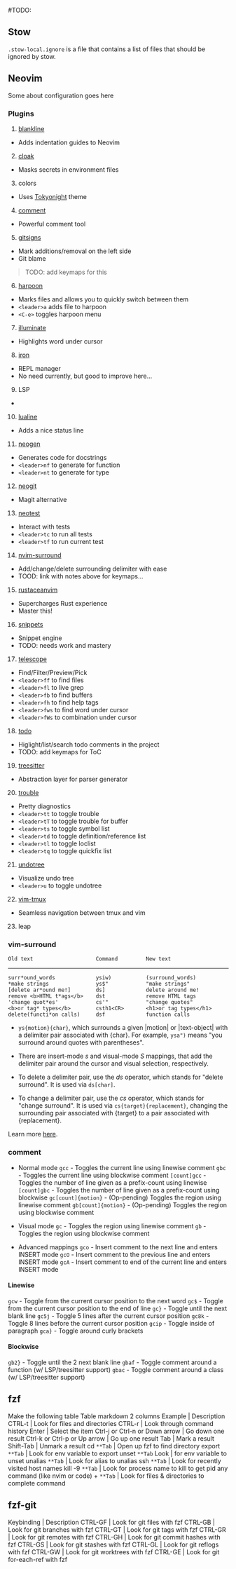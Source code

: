 #TODO:

## Stow
`.stow-local.ignore` is a file that contains a list of files that should be ignored by stow.
## Neovim

Some about configuration goes here

### Plugins

1. [blankline](https://github.com/lukas-reineke/indent-blankline.nvim)
 - Adds indentation guides to Neovim
2. [cloak](https://github.com/laytan/cloak.nvim?tab=readme-ov-file)
 - Masks secrets in environment files
3. colors
 - Uses [Tokyonight](https://github.com/folke/tokyonight.nvim) theme
4. [comment](https://github.com/numToStr/Comment.nvim)
 - Powerful comment tool
5. [gitsigns](https://github.com/lewis6991/gitsigns.nvim)
 - Mark additions/removal on the left side
 - Git blame
 >TODO: add keymaps for this
6. [harpoon](https://github.com/ThePrimeagen/harpoon/tree/harpoon2)
 - Marks files and allows you to quickly switch between them
 - `<leader>a` adds file to harpoon
 - `<C-e>` toggles harpoon menu
7. [illuminate](https://github.com/RRethy/vim-illuminate)
 - Highlights word under cursor
8. [iron](https://github.com/Vigemus/iron.nvim)
 - REPL manager
 - No need currently, but good to improve here...
9. LSP
 -
10. [lualine](https://github.com/nvim-lualine/lualine.nvim)
 - Adds a nice status line
11. [neogen](https://github.com/danymat/neogen)
 - Generates code for docstrings
 - `<leader>nf` to generate for function
 - `<leader>nt` to generate for type
12. [neogit](https://github.com/NeogitOrg/neogit)
 - Magit alternative
13. [neotest](https://github.com/nvim-neotest/neotest)
 - Interact with tests
 - `<leader>tc` to run all tests
 - `<leader>tf` to run current test
14. [nvim-surround](https://github.com/kylechui/nvim-surround)
 - Add/change/delete surrounding delimiter with ease
 - TOOD: link with notes above for keymaps...
15. [rustaceanvim](https://github.com/mrcjkb/rustaceanvim)
 - Supercharges Rust experience
 - Master this!
16. [snippets](https://github.com/L3MON4D3/LuaSnip)
 - Snippet engine
 - TODO: needs work and mastery
17. [telescope](https://github.com/nvim-telescope/telescope.nvim)
 - Find/Filter/Preview/Pick
 - `<leader>ff` to find files
 - `<leader>fl` to live grep
 - `<leader>fb` to find buffers
 - `<leader>fh` to find help tags
 - `<leader>fws` to find word under cursor
 - `<leader>fWs` to combination under cursor
18. [todo](https://github.com/folke/todo-comments.nvim)
 - Higlight/list/search todo comments in the project
 - TODO: add keymaps for ToC
19. [treesitter](https://github.com/nvim-treesitter/nvim-treesitter)
 - Abstraction layer for parser generator
20. [trouble](https://github.com/folke/trouble.nvim)
 - Pretty diagnostics
 - `<leader>tt` to toggle trouble
 - `<leader>tT` to toggle trouble for buffer
 - `<leader>ts` to toggle symbol list
 - `<leader>td` to toggle definition/reference list
 - `<leader>tl` to toggle loclist
 - `<leader>tq` to toggle quickfix list
21. [undotree](https://github.com/mbbill/undotree)
 - Visualize undo tree
 - `<leader>u` to toggle undotree
22. [vim-tmux](https://github.com/christoomey/vim-tmux-navigator)
 - Seamless navigation between tmux and vim
23. leap



### vim-surround
    Old text                    Command         New text
--------------------------------------------------------------------------------
    surr*ound_words             ysiw)           (surround_words)
    *make strings               ys$"            "make strings"
    [delete ar*ound me!]        ds]             delete around me!
    remove <b>HTML t*ags</b>    dst             remove HTML tags
    'change quot*es'            cs'"            "change quotes"
    <b>or tag* types</b>        csth1<CR>       <h1>or tag types</h1>
    delete(functi*on calls)     dsf             function calls

- `ys{motion}{char}`, which surrounds a given |motion| or |text-object| with a
delimiter pair associated with {char}. For example, `ysa")` means "you surround
around quotes with parentheses".

- There are insert-mode *<C-g>s* and visual-mode *S* mappings, that
add the delimiter pair around the cursor and visual selection, respectively.

- To delete a delimiter pair, use the *ds* operator, which stands for "delete
surround". It is used via `ds[char]`.

- To change a delimiter pair, use the *cs* operator, which stands for "change
surround". It is used via `cs{target}{replacement}`, changing the surrounding
pair associated with {target} to a pair associated with {replacement}.

Learn more [here](https://github.com/kylechui/nvim-surround/blob/main/doc/nvim-surround.txt_).

### comment
- Normal mode
`gcc` - Toggles the current line using linewise comment
`gbc` - Toggles the current line using blockwise comment
`[count]gcc` - Toggles the number of line given as a prefix-count using linewise
`[count]gbc` - Toggles the number of line given as a prefix-count using blockwise
`gc[count]{motion}` - (Op-pending) Toggles the region using linewise comment
`gb[count]{motion}` - (Op-pending) Toggles the region using blockwise comment
- Visual mode
`gc` - Toggles the region using linewise comment
`gb` - Toggles the region using blockwise comment

- Advanced mappings
`gco` - Insert comment to the next line and enters INSERT mode
`gcO` - Insert comment to the previous line and enters INSERT mode
`gcA` - Insert comment to end of the current line and enters INSERT mode
#### Linewise

`gcw` - Toggle from the current cursor position to the next word
`gc$` - Toggle from the current cursor position to the end of line
`gc}` - Toggle until the next blank line
`gc5j` - Toggle 5 lines after the current cursor position
`gc8k` - Toggle 8 lines before the current cursor position
`gcip` - Toggle inside of paragraph
`gca}` - Toggle around curly brackets

#### Blockwise

`gb2}` - Toggle until the 2 next blank line
`gbaf` - Toggle comment around a function (w/ LSP/treesitter support)
`gbac` - Toggle comment around a class (w/ LSP/treesitter support)

## fzf
Make the following table
Table markdown 2 columns
Example | Description
CTRL-t |	Look for files and directories
CTRL-r |	Look through command history
Enter  |	Select the item
Ctrl-j or Ctrl-n or Down arrow |	Go down one result
Ctrl-k or Ctrl-p or Up arrow |	Go up one result
Tab |	Mark a result
Shift-Tab |	Unmark a result
cd `**Tab` |	Open up fzf to find directory
export `**Tab` |	Look for env variable to export
unset `**Tab`	Look | for env variable to unset
unalias `**Tab` |	Look for alias to unalias
ssh `**Tab` |	Look for recently visited host names
kill -9 `**Tab` | Look for process name to kill to get pid
any command (like nvim or code) + `**Tab` |	Look for files & directories to complete command

<!-- TODO: automate installing the following
    fd
    fzf-git
     - git clone to the $HOME
    bat

-->
## fzf-git
Keybinding |	Description
CTRL-GF | 	Look for git files with fzf
CTRL-GB | 	Look for git branches with fzf
CTRL-GT | 	Look for git tags with fzf
CTRL-GR | 	Look for git remotes with fzf
CTRL-GH | 	Look for git commit hashes with fzf
CTRL-GS | 	Look for git stashes with fzf
CTRL-GL | 	Look for git reflogs with fzf
CTRL-GW | 	Look for git worktrees with fzf
CTRL-GE | 	Look for git for-each-ref with fzf
